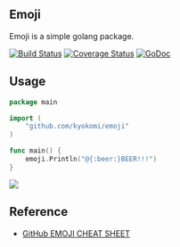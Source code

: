 ## Emoji ##
Emoji is a simple golang package.

[![Build Status](https://drone.io/github.com/kyokomi/emoji/status.png)](https://drone.io/github.com/kyokomi/emoji/latest)
[![Coverage Status](https://coveralls.io/repos/kyokomi/emoji/badge.png?branch=master)](https://coveralls.io/r/kyokomi/emoji?branch=master)
[![GoDoc](https://godoc.org/github.com/kyokomi/emoji?status.svg)](https://godoc.org/github.com/kyokomi/emoji)

## Usage ##

```go
package main

import (
    "github.com/kyokomi/emoji"
)

func main() {
    emoji.Println("@{:beer:}BEER!!!")
}
```

![](https://raw.githubusercontent.com/kyokomi/emoji/master/screen/image.png)

## Reference ##

- [GitHub EMOJI CHEAT SHEET](http://www.emoji-cheat-sheet.com/)

